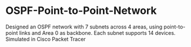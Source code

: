 # OSPF-Point-to-Point-Network
 Designed an OSPF network with 7 subnets across 4 areas, using point-to-point links and Area 0 as backbone. Each subnet supports 14 devices. Simulated in Cisco Packet Tracer
